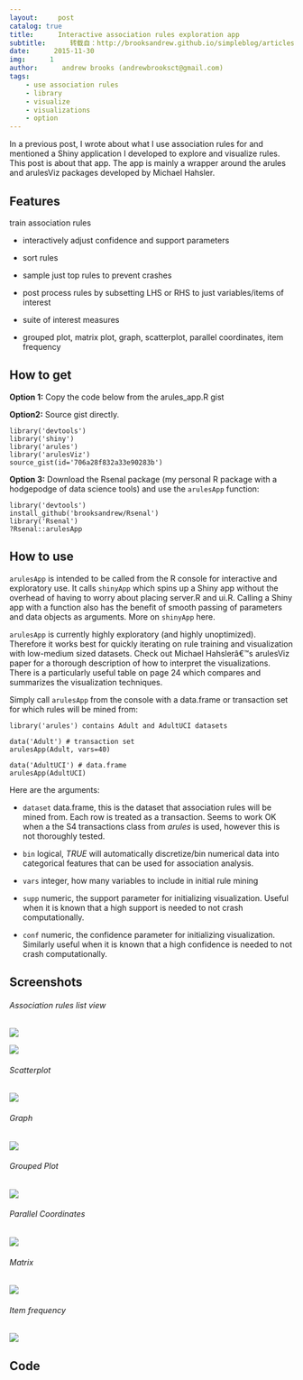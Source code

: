 ```yaml
---
layout:     post
catalog: true
title:      Interactive association rules exploration app
subtitle:      转载自：http://brooksandrew.github.io/simpleblog/articles/association-rules-explore-app/
date:      2015-11-30
img:      1
author:      andrew brooks (andrewbrooksct@gmail.com)
tags:
    - use association rules
    - library
    - visualize
    - visualizations
    - option
---
```


In a previous post, I wrote about what I use association rules for and mentioned a Shiny application I developed to explore and visualize rules. This post is about that app. The app is mainly a wrapper around the arules and arulesViz packages developed by Michael Hahsler.

## Features

train association rules
 
- interactively adjust confidence and support parameters

- sort rules

- sample just top rules to prevent crashes

- post process rules by subsetting LHS or RHS to just variables/items of interest

- suite of interest measures


- grouped plot, matrix plot, graph, scatterplot, parallel coordinates, item frequency


## How to get

**Option 1:** Copy the code below from the arules_app.R gist

**Option2:** Source gist directly.

```
library('devtools')
library('shiny')
library('arules')
library('arulesViz')
source_gist(id='706a28f832a33e90283b')
```

**Option 3:** Download the Rsenal package (my personal R package with a hodgepodge of data science tools) and use the `arulesApp` function:

```
library('devtools')
install_github('brooksandrew/Rsenal')
library('Rsenal')
?Rsenal::arulesApp
```

## How to use

`arulesApp` is intended to be called from the R console for interactive and exploratory use. It calls `shinyApp` which spins up a Shiny app without the overhead of having to worry about placing server.R and ui.R. Calling a Shiny app with a function also has the benefit of smooth passing of parameters and data objects as arguments. More on `shinyApp` here.

`arulesApp` is currently highly exploratory (and highly unoptimized). Therefore it works best for quickly iterating on rule training and visualization with low-medium sized datasets. Check out Michael Hahslerâ€™s arulesViz paper for a thorough description of how to interpret the visualizations. There is a particularly useful table on page 24 which compares and summarizes the visualization techniques.

Simply call `arulesApp` from the console with a data.frame or transaction set for which rules will be mined from:

```
library('arules') contains Adult and AdultUCI datasets

data('Adult') # transaction set
arulesApp(Adult, vars=40)

data('AdultUCI') # data.frame
arulesApp(AdultUCI)
```

Here are the arguments:

- `dataset` data.frame, this is the dataset that association rules will be mined from. Each row is treated as a transaction. Seems to work OK when a the S4 transactions class from *arules* is used, however this is not thoroughly tested.

- `bin` logical, *TRUE* will automatically discretize/bin numerical data into categorical features that can be used for association analysis.

- `vars` integer, how many variables to include in initial rule mining

- `supp` numeric, the support parameter for initializing visualization. Useful when it is known that a high support is needed to not crash computationally.

- `conf` numeric, the confidence parameter for initializing visualization. Similarly useful when it is known that a high confidence is needed to not crash computationally.


## Screenshots

###### Association rules list view

![](https://farm6.staticflickr.com/5717/23316969311_8896fab691_c.jpg)


![](https://farm1.staticflickr.com/619/23031568189_6ac03917bb_c.jpg)


###### Scatterplot

![](https://farm1.staticflickr.com/629/23103789750_d1147d6670_c.jpg)


###### Graph

![](https://farm6.staticflickr.com/5756/23031583459_a88886a7b1_c.jpg)


###### Grouped Plot

![](https://farm6.staticflickr.com/5796/23031572029_5c6b830076_c.jpg)


###### Parallel Coordinates

![](https://farm1.staticflickr.com/722/23316983041_8efe1dce89_c.jpg)


###### Matrix

![](https://farm6.staticflickr.com/5741/23031580439_f985d39777_c.jpg)


###### Item frequency

![](https://farm6.staticflickr.com/5786/23031598109_70b34851fb_c.jpg)


## Code
